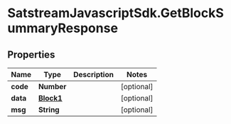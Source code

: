 # SatstreamJavascriptSdk.GetBlockSummaryResponse

## Properties
Name | Type | Description | Notes
------------ | ------------- | ------------- | -------------
**code** | **Number** |  | [optional] 
**data** | [**Block1**](Block1.md) |  | [optional] 
**msg** | **String** |  | [optional] 
